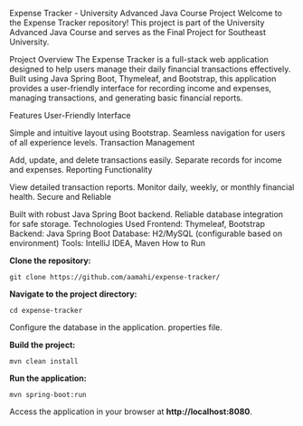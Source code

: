 Expense Tracker - University Advanced Java Course Project
Welcome to the Expense Tracker repository! This project is part of the University Advanced Java Course and serves as the Final Project for Southeast University.

Project Overview
The Expense Tracker is a full-stack web application designed to help users manage their daily financial transactions effectively. Built using Java Spring Boot, Thymeleaf, and Bootstrap, this application provides a user-friendly interface for recording income and expenses, managing transactions, and generating basic financial reports.

Features
User-Friendly Interface

Simple and intuitive layout using Bootstrap.
Seamless navigation for users of all experience levels.
Transaction Management

Add, update, and delete transactions easily.
Separate records for income and expenses.
Reporting Functionality

View detailed transaction reports.
Monitor daily, weekly, or monthly financial health.
Secure and Reliable

Built with robust Java Spring Boot backend.
Reliable database integration for safe storage.
Technologies Used
Frontend: Thymeleaf, Bootstrap
Backend: Java Spring Boot
Database: H2/MySQL (configurable based on environment)
Tools: IntelliJ IDEA, Maven
How to Run

<b>Clone the repository:</b>
```
git clone https://github.com/aamahi/expense-tracker/
```

<b>Navigate to the project directory:</b>
```
cd expense-tracker
```

Configure the database in the application. properties file.

<b>Build the project:</b>
```
mvn clean install
```

<b>Run the application:</b>

```
mvn spring-boot:run
```

Access the application in your browser at <b>http://localhost:8080</b>.


